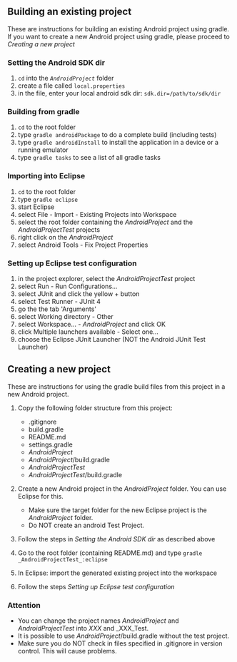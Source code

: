 Building an existing project
----------------------------
These are instructions for building an existing Android project using gradle.  
If you want to create a new Android project using gradle, please proceed to *Creating a new project*

### Setting the Android SDK dir
1. `cd` into the _`AndroidProject`_ folder
2. create a file called `local.properties`
3. in the file, enter your local android sdk dir:
    `sdk.dir=/path/to/sdk/dir`

### Building from gradle
1. `cd` to the root folder
2. type `gradle androidPackage` to do a complete build (including tests)
3. type `gradle androidInstall` to install the application in a device or a running emulator
4. type `gradle tasks` to see a list of all gradle tasks

### Importing into Eclipse
1. `cd` to the root folder
2. type `gradle eclipse`
3. start Eclipse
4. select File - Import - Existing Projects into Workspace
5. select the root folder containing the _AndroidProject_ and the _AndroidProjectTest_ projects
6. right click on the _AndroidProject_
7. select Android Tools - Fix Project Properties

### Setting up Eclipse test configuration
1. in the project explorer, select the _AndroidProjectTest_ project
2. select Run - Run Configurations...
3. select JUnit and click the yellow + button
4. select Test Runner - JUnit 4
4. go the the tab 'Arguments'
5. select Working directory - Other
6. select Workspace... - _AndroidProject_ and click OK
7. click Multiple launchers available - Select one...
8. choose the Eclipse JUnit Launcher (NOT the Android JUnit Test Launcher)


Creating a new project
----------------------
These are instructions for using the gradle build files from this project in a new Android project.

1. Copy the following folder structure from this project:
   * .gitignore  
   * build.gradle  
   * README.md  
   * settings.gradle  
   * _AndroidProject_  
   * _AndroidProject_/build.gradle  
   * _AndroidProjectTest_  
   * _AndroidProjectTest_/build.gradle  

2. Create a new Android project in the _AndroidProject_ folder. You can use Eclipse for this.
   * Make sure the target folder for the new Eclipse project is the _AndroidProject_ folder.
   * Do NOT create an android Test Project.

3. Follow the steps in *Setting the Android SDK dir* as described above

4. Go to the root folder (containing README.md) and type `gradle _AndroidProjectTest_:eclipse`

5. In Eclipse: import the generated existing project into the workspace
   
6. Follow the steps *Setting up Eclipse test configuration*

### Attention
* You can change the project names _AndroidProject_ and _AndroidProjectTest_ into _XXX_ and _XXX_Test.
* It is possible to use _AndroidProject_/build.gradle without the test project.
* Make sure you do NOT check in files specified in .gitignore in version control. This will cause problems.